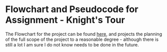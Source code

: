 # Flowchart and Pseudocode for Assignment - Knight's Tour


The Flowchart for the project can be found [here](https://viewer.diagrams.net/?tags=%7B%7D&highlight=0000ff&edit=_blank&layers=1&nav=1&title=Software%20Flowchart.drawio#R7V1bd9u4Ef41Ot0%2B2IcXkZIfbcVJXKepN3bq5CkHIiEJa4pgSMiy%2B%2BuLG28AJNG0KNFu92QTEaRAcGb4zcyHATRwJ8unTylIFv%2FEIYwGjhU%2BDdwPA8exh44zYH%2Bs8Fm0jHzZME9RKC8qG27Rf6BstGTrCoUwq11IMI4ISuqNAY5jGJBaG0hTvK5fNsNR%2Fa4JmEOt4TYAkd56j0KyEK1jzyrbP0M0X%2BR3ti15Zgnyi2VDtgAhXlea3MuBO0kxJuLT8mkCIya8XC7iex83nC0GlsKYNPnCxe%2FPn27%2BvIvs8Prblf%2BPH%2FDx8upEKuMRRCv5wHKw5DmXwCNMCaIC%2BQKmMLrBGSIIx%2FTUFBOClwP3Ir%2FgPEJzdoLghLYuyDKiBzb9SJ88YZ0tn%2BbMSE6nIEPBaYKj5znr6YJ9mmCchlxX3gX9Qx9lYg08ev8JOzod2bUGfnTqKcejeoNdfl87ql0sGhzeQP%2BIAUUoZmO26KEuaSl89uTwqdIkJf8J4iUk6TO9RJ51crOQr8EwP16XRuWNZduialC5pQFpyPOi71LX9INUt1n18C769%2Fl1FqXBj%2BsQXYTfv10mJ66m%2Bls8I2v6lLT1JsV%2FsdfJsU7o%2F9cxG9DfMvrxDq9S%2Bs9kAbNMXDeN4FIzGioWwjRPUvwAJzjCKW2PMRPpxQxFkdJUMZYZjomEAWeYH8uObYO1LVEYspMXQDYEVEsw3Y%2FabDqEqtpcXWu%2B5ehaG3altKGmtLsFYorgfwEGmDCGKWAdzSK8DhYgJRz3mNbIAta1SYQ2A6nNJNemdcV6Yx8AIXCZEBTP%2BeVMyzh6ZN2gmOn%2FeQ6W8JQZRnUc7BS1gBQuYcTEGYF0DvmJkPkCNJuhYBURcUthaBMxvhTSocJixBTWH2GMYBxAcQkb2ALIAQTRKoShfPAH%2BJwPMYQxJrB44BDOU8g%2B4BnvcplEkIOYbKEmQrJ6h%2FzhiHikQo70MX2wZOAWT7OksDDd7KvY1%2FAN0Kx3o52vF4jA2wQE7J5rCqi0LcWrmA18b3jljr2a4dve6NTTbN91TYhlOfmlezd%2FTzP%2Fa6p19%2Fz9KkJ1HLavQ5BJC05XCOTvjhhKIdgbxFTF%2B4oKBo4benAcDjV90TNjZ%2Br6fkdSHetSdQ4p1VG3Up3NZk4QmKQa%2BlPf60iqRRB%2FLKmOO5bqOIBmqU7H3tDrCAGK4OJYUs21WhUr%2B9u6ikVESL0tCyf2DskRnJFtgLx%2F8HVUg3YMXnBkDNu7Er69QfgfVxEPta5YdLNkzit8jyqwxyYV2KYXoDsdGLJmroOvmLx%2FDTiuQf6WQf5uZwCkp65lvnpLeMajyL0i8BBki0I%2BHPCzOuCrdEU4C08z3uuRopWh8go4ugMwvgCdZaG2nobS1CgiMl2vid7%2FvcL5iZOMJ%2FY0XLdsO3ni0snP009z9i99ezBPWUVqWSSN%2F7rNb0GHLO4ivrBXl34UhToGMsioUL%2B7zMrWUytNsDAOzxmlOjDxNnXcqbA4NjtLZZU%2B%2F2An6RPIw5%2F1ww9P8rviiMnGKQ5vYIrog7KETFzzhEilO3r0s3Km7IodPO%2FCwgyv0gBuE460d8JoDNIAmWBYY5V1Q6jSfgZF520pjABBj3Uu2qR7eYcbjPjrJ%2B1srNiZGhKKB5dfcirUsdKP7SoINFI6EoLROuKWWDz1K4zTlB69EG%2BsDXgzSSHgXBHjkO5RzDh6ph%2BqnhKD3inwuI2BpzNP0iBFawk71hbYsbeAzhHgZdQUXoa9ghdfgZdxW3ix1QizM3i59ifkYfgB%2FfwQff7h3px9D84vTvSUioaT4YpRzlYJGAEHil9TDNKwCiM084oDQSe%2FCg8U0%2B0DPniHxAejagyZ1mYpWy%2BX8h5kpvEzYwNRfmYQ2llXQtPTowaYWqRFdl1irP2GzQKlMW9xLLewwnxG3NkNxBJQ7SqcFuBqBtQSvJtHjPsH4m1m2RMc1uI89XVsCsQaoquTzx0DsZ5W1qKzdR6drTI%2BH6lOxlmJmI0MUZZE4Pk0g%2BTXEofwj7%2B%2FA2h27Aaxm2kmqDNs1jPGW0iqagppyhZn1DOKqeaBICkz6khhXGox19rH71%2B%2B3E6%2BXV5%2BfQfacr0G2rIPqa0G83avCbT7hu%2Fb8GUnvHu9gnfXUm1JIYGawrtqlI6ndNQxvOtZvAIYsSD8ROlHCmcwFZUsHDvKmPv%2B6ms1AH%2FzYDEc9Q0sOs7K3wRYeA3BYtQrsBg6G2zppWChGuWhY8EzzQQ%2FwBmryWQVXBF9iKxAilUGB4Kyk2Vb7DBh89C8hO0POGcFapPPl7e3F1%2FOJ9cMTFiPFpPVpPjL%2Bvbp4j1EikoSbyo1PWwSbyoY2Cec9I3k22bPuzm%2BfuGJRgnZLfGkoDtys1TNrWuSz1A48T9nhPkKil0%2B7axfNqikvl7beSyV3xh2N49lFr%2FOzJ0HAUyIcGLMl6E4WZUF27wwWzLOUtj5fLiUM3VvSxyuIpAiwjRS1IHPcLBin3mFc14HnaF5%2FB5cnGoRQ0Ol4YF9nKkkYie8vB3SdewPdyGZaZ7%2B1VDVEwhSU%2Bf2btBSsezs1LfK%2F5SRdQ1IOodXRNmPFFLANIIMRLJVsBCjyrGEz6znKyqqKJX9XlFtZ2K1Rv0Mq6GSlJ9cRiYvE4iWcTKAYVeEcXISUNsmHBN5%2Bm9pr9Pbgy1XDc1NsDU8KGz9nxYs3fLOsMjuFzE49HaEM01ByVNXJ6oBVtcwpDOD9wsU8RVcmHAK0BgJ8WAnEmvXyAKUyX%2FIQaxyKUOZMAXrjWhlUcvFxfcLRnID6cj4hHsGOAV4XUQgeKh1KBZSspuycYHwL8CWFOVwBgFHVMyWvL0DZPPUyNq0oOagFGbXlUVvA9makphOvwoXPRXZ1FqJxiymMjXuqh11jWw6jfkNygJnARwpDDCHIklb5gvs8%2FP0pEwMmfQXiMPGJpTh0MIiqBDxkiQgX6S3DS5atmcAlwOXJR2I0bRfBhQFmfQCUGoPLk5TcLH7RSd5SjWz27Zu0VdRSl1w0TG4ODqd9D0mKCrAJI9yFjxxS1nMAUuoKRikLIEBmiF2alKcneEowmuRrmVQFjjKiIumZ8x238Xcq0pLH51JcloxSW2Iaqe%2BFKMxUz2qUtV2V%2BjSOCnr14SJpzortZi5cVLm74CprtFF54buFmL6NSdmBEkNBsWmGhxdUp45IbmjRloshbSmTAu2AJmpzJdEkLOWuZSZIpJBDor5ax1WQidBGVUStxlgI%2BJrJGvUd150VrJNxSxxIPJHJCCSj8CwcPPtIZtGNh09JXMa7HJQQbYgAlmGgjZZWT0AGjVMy5Roa9RhXta40LhfjJMaOmmTuI3BbbzB7R4K3F7GDrzCFOsEgdOOIXC6M8XmUXzP%2FOwbNEXjFnyGOWHu1MTmU4m4bRmXl3VNASc8xX5fRY18jd3kDhDUI3w5c1M6QkFAlDM7AduJD8W0S2X6OL8T7yQnIF7lJntQHeUbqqNGXU3BGPW%2F33D%2F9XUo1tipQZZljbZjFj1oNe277W3YjUa9AiPb2mBVL54eVktduqu6NIpfj%2FmDfAVOOfvxwDcQ%2FBWmOOliIeQxtq5SUGF0yJpJoyL2Oy%2FbWZXZNiPqybvpKoHCqPUuCOpL3l0Fo1GsL9ojrsFa2D28Nmo1i3%2BmvzfGbW1VLmNv740prt%2F3zjQiokoFZVFyIGJf1TwGSxAMyunhJAL8CCl8RYbCooymxtl2v%2BPEgfYEtPuGrPqM3He5ENEU%2F9Jw%2BxGFJX0lr6ntBWDNCsfH6wxoIBSQ4tqHuKDZpclMobhfmIL5XBDyuB6RRxBksnyhtqiBagLUzUUE4q80DGWznqNsc6jSVSZDcUzbjHVmKB0uW7AHmwiCI1YQbMPTajy%2B7a3qic8fqqjTtlxz6B%2FX57dbtdBdWfHbMVwDrbUtquqJ4aprfUdtZ4%2FUgmW%2Fu9kjs%2BE6muF%2BxGlQbspeuEVlcW8Wg%2BSEtVUSS%2Bl0oZx2Mri%2F0nkuaLeR6PrjEqQP2qXihtSnxwTNnvOYjM%2BQL8Cj8MxTsUNBOQiSAurKuE%2BujKsSEeSP8%2Bb9sFp6ZfTDBw3YDKtm9uqHW0JTGxhsD2eG5YNb37ue4JlaWTxqXaKsmmV3Jcpmueo0bcGMcR4eRHNM4%2FsFY%2Barv7YhkYMXMVeAq55l8BAfVFExkW767QOKEtefHT0BPNJWp0dbCWoWgt8QUPpF5hWWksNA29o9dxMvcSg80Qnee0kPMBxYQhCXGxyYIqYl5j%2BCA4IUZ%2BXkXc5ILEG8AmJD%2BAJbGN1wQoOkE0Hcs2vifS4%2B6AvCjI%2BPMC8rdHmnCGPYbWnrq9ATiFEXiY%2FVqt7WENPd2gOzXFutgOmYO2hpuhvNcLd19WvPXHUSiR63NS%2FFFY4PPFVsWNpyxxzTVIS3xW%2BpKRbXj1%2FmUu1yD15otEmxtR8L1A2rxc9k0MPyd0OFPstfX3Uv%2Fws%3D), and projects the planning of the full scope of the project to a reasonable degree - although there is still a lot I am sure I do not know needs to be done in the future.
